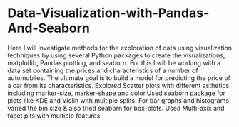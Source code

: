 # Data-Visualization-with-Pandas-And-Seaborn
Here I will investigate methods for the exploration of data using visualization techniques by using several Python packages to create the visualizations, matplotlib, Pandas plotting, and seaborn.
For this I will be working with a data set containing the prices and characteristics of a number of automobiles. 
The ultimate goal is to build a model for predicting the price of a car from its characteristics.
Explored Scatter plots with different asthetics including marker-size, marker-shape and color.Used seaborn package for plots like KDE and Violin with multiple splits.
For bar graphs and histograms varied the bin size & also tried seaborn for box-plots. Used Multi-axix and facet plts with multiple features.
